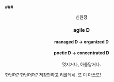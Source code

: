 ###<p align="center">신원정</p> 
### <p align="center">agile D</p>

#### <p align="center">managed D -> organized D</p>

#### <p align="center">poetic D -> concentrated D</p>

<p align="center">멋지거나, 아름답거나.</p>
한번더? 한번더더? 저장만하고 리플레쉬. 또 이 마쓰또!